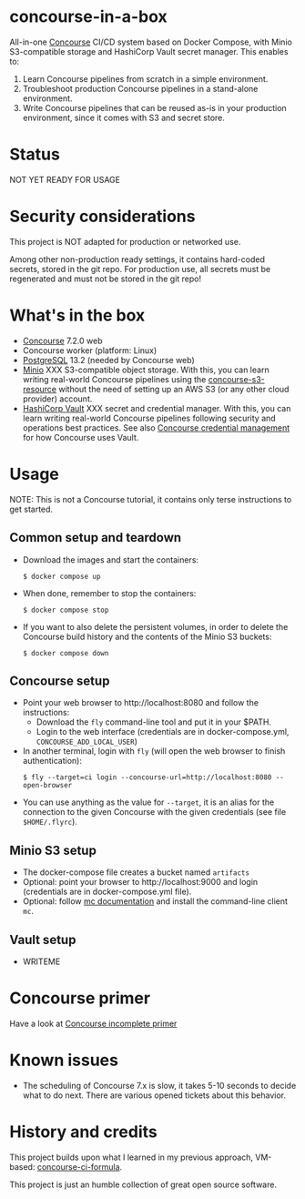 # concourse-in-a-box

All-in-one [Concourse] CI/CD system based on Docker Compose, with Minio S3-compatible storage and HashiCorp Vault secret manager. This enables to:

1. Learn Concourse pipelines from scratch in a simple environment.
2. Troubleshoot production Concourse pipelines in a stand-alone environment.
3. Write Concourse pipelines that can be reused as-is in your production environment, since it comes with S3 and secret store.

# Status

NOT YET READY FOR USAGE

# Security considerations

This project is NOT adapted for production or networked use.

Among other non-production ready settings, it contains hard-coded secrets, stored in the git repo. For production use, all secrets must be regenerated and must not be stored in the git repo!

# What's in the box

* [Concourse] 7.2.0 web
* Concourse worker (platform: Linux)
* [PostgreSQL] 13.2 (needed by Concourse web)
* [Minio] XXX S3-compatible object storage. With this, you can learn writing real-world Concourse pipelines using the [concourse-s3-resource] without the need of setting up an AWS S3 (or any other cloud provider) account.
* [HashiCorp Vault] XXX secret and credential manager. With this, you can learn writing real-world Concourse pipelines following security and operations best practices. See also [Concourse credential management] for how Concourse uses Vault.

# Usage

NOTE: This is not a Concourse tutorial, it contains only terse instructions to get started.

## Common setup and teardown

* Download the images and start the containers:
  ```
  $ docker compose up
  ```
* When done, remember to stop the containers:
  ```
  $ docker compose stop
  ```
* If you want to also delete the persistent volumes, in order to delete the Concourse build history and the contents of the Minio S3 buckets:
  ```
  $ docker compose down
  ```

## Concourse setup

* Point your web browser to http://localhost:8080 and follow the instructions:
  * Download the `fly` command-line tool and put it in your $PATH.
  * Login to the web interface (credentials are in docker-compose.yml, `CONCOURSE_ADD_LOCAL_USER`)
* In another terminal, login with `fly` (will open the web browser to finish authentication):
  ```
  $ fly --target=ci login --concourse-url=http://localhost:8080 --open-browser
  ```
* You can use anything as the value for `--target`, it is an alias for the connection to the given Concourse with the given credentials (see file `$HOME/.flyrc`).

## Minio S3 setup

* The docker-compose file creates a bucket named `artifacts`
* Optional: point your browser to http://localhost:9000 and login (credentials are in docker-compose.yml file).
* Optional: follow [mc documentation] and install the command-line client `mc`.

## Vault setup

* WRITEME

# Concourse primer

Have a look at [Concourse incomplete primer](./doc/concourse-primer.md)

# Known issues

* The scheduling of Concourse 7.x is slow, it takes 5-10 seconds to decide what to do next. There are various opened tickets about this behavior.

# History and credits

This project builds upon what I learned in my previous approach, VM-based: [concourse-ci-formula](https://github.com/marco-m/concourse-ci-formula).

This project is just an humble collection of great open source software.




[concourse]: https://concourse-ci.org/
[concourse credential management]: https://concourse-ci.org/creds.html
[concourse-s3-resource]: https://github.com/concourse/s3-resource/
[minio]: https://min.io/
[mc documentation]: https://docs.min.io/minio/baremetal/reference/minio-cli/minio-mc.html
[HashiCorp Vault]: https://www.hashicorp.com/products/vault
[PostgreSQL]: https://www.postgresql.org/
